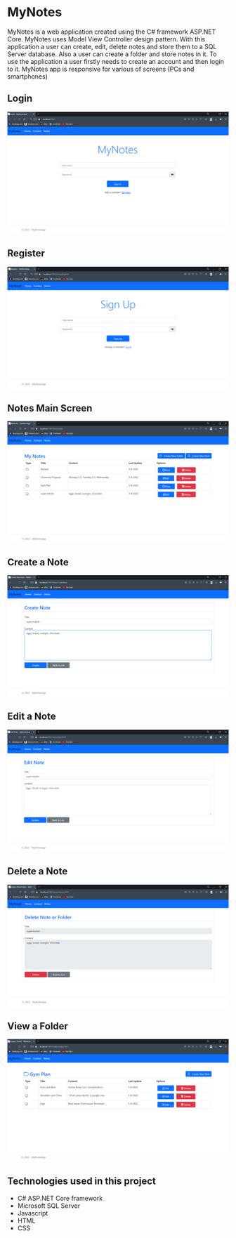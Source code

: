# MyNotes
MyNotes is a web application created using the C# framework ASP.NET Core. MyNotes uses Model View Controller design pattern. With this application a user can create, edit, delete notes and store them to a SQL Server database. Also a user can create a folder and store notes in it. To use the application a user firstly needs to create an account and then login to it. MyNotes app is responsive for various of screens (PCs and smartphones) 

## Login
![Login Screen](MyNotesApp/readme_assets/login.png)
## Register
![Register Screen](MyNotesApp/readme_assets/register.png)
## Notes Main Screen
![Notes Main Screen](MyNotesApp/readme_assets/main.png)
## Create a Note
![Create a Note Screen](MyNotesApp/readme_assets/create.png)
## Edit a Note
![Edit a Note Screen](MyNotesApp/readme_assets/edit.png)
## Delete a Note
![Delete a Note Screen](MyNotesApp/readme_assets/delete.png)
## View a Folder
![View a Folder Screen](MyNotesApp/readme_assets/view_folder.png)

## Technologies used in this project
- C# ASP.NET Core framework
- Microsoft SQL Server
- Javascript
- HTML
- CSS